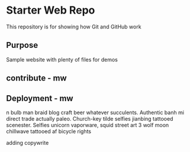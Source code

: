 # Starter Web Repo

This repository is for showing how Git and GitHub work

## Purpose

Sample website with plenty of files for demos

## contribute - mw

## Deployment - mw


n bulb man braid blog craft beer whatever succulents. Authentic banh mi direct trade actually paleo. Church-key tilde selfies jianbing tattooed scenester. Selfies unicorn vaporware, squid street art 3 wolf moon chillwave tattooed af bicycle rights 

adding copywrite